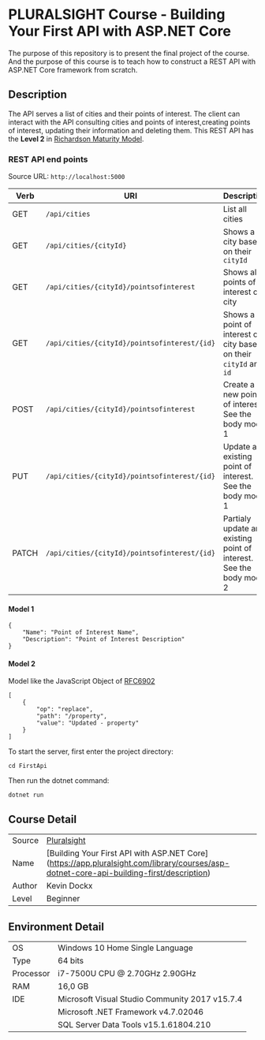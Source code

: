 # PLURALSIGHT Course - Building Your First API with ASP.NET Core 

The purpose of this repository is to present the final project of the course. And the purpose of this course is to teach how to construct a REST API with ASP.NET Core framework from scratch.

## Description

The API serves a list of cities and their points of interest. The client can interact with the API consulting cities and points of interest,creating points of interest, updating their information and deleting them. This REST API has the **Level 2** in [Richardson Maturity Model](https://martinfowler.com/articles/richardsonMaturityModel.html).

### REST API end points

Source URL: `http://localhost:5000`

| Verb | URI | Description |
| ---- | --- | ----------- |
| GET | `/api/cities` | List all cities |
| GET | `/api/cities/{cityId}` | Shows a city based on their `cityId` |
| GET | `/api/cities/{cityId}/pointsofinterest` | Shows all points of interest of a city |
| GET | `/api/cities/{cityId}/pointsofinterest/{id}` | Shows a point of interest of a city based on their `cityId` and `id` |
| POST | `/api/cities/{cityId}/pointsofinterest` | Create a new point of interest. See the body model 1 |
| PUT | `/api/cities/{cityId}/pointsofinterest/{id}` | Update an existing point of interest. See the body model 1 |
| PATCH | `/api/cities/{cityId}/pointsofinterest/{id}` | Partialy update an existing point of interest. See the body model 2 |

#### Model 1
```
{
    "Name": "Point of Interest Name",
    "Description": "Point of Interest Description"
}
```

#### Model 2
Model like the JavaScript Object of [RFC6902](https://tools.ietf.org/html/rfc6902)

```
[
    {
        "op": "replace",
        "path": "/property",
        "value": "Updated - property"
    }
]
```

To start the server, first enter the project directory:
```
cd FirstApi
```

Then run the dotnet command:
```
dotnet run
```

## Course Detail

| | |
| --- | --- |
| Source | [Pluralsight](http://www.pluralsight.com/) |
| Name | [Building Your First API with ASP.NET Core] (https://app.pluralsight.com/library/courses/asp-dotnet-core-api-building-first/description) |
| Author | Kevin Dockx |
| Level | Beginner |

## Environment Detail

| | |
| - | - |
| OS | Windows 10 Home Single Language |
| Type | 64 bits |
| Processor | i7-7500U CPU @ 2.70GHz 2.90GHz |
| RAM | 16,0 GB |
| IDE | Microsoft Visual Studio Community 2017 v15.7.4 |
| | Microsoft .NET Framework v4.7.02046 |
| | SQL Server Data Tools v15.1.61804.210 |